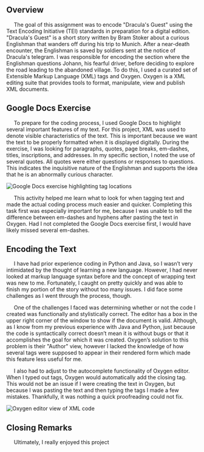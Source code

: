 ## Overview
&nbsp;&nbsp;&nbsp;&nbsp; The goal of this assignment was to encode "Dracula's Guest" using the Text Encoding Initiative (TEI) standards in preparation for a digital edition. "Dracula's Guest" is a short story written by Bram Stoker about a curious Englishman that wanders off during his trip to Munich. After a near-death encounter, the Englishman is saved by soldiers sent at the notice of Dracula's telegram. I was responsible for encoding the section where the Englishman questions Johann, his fearful driver, before deciding to explore the road leading to the abandoned village. To do this, I used a curated set of Extensible Markup Language (XML) tags and Oxygen. Oxygen is a XML editing suite that provides tools to format, manipulate, view and publish XML documents.  

## Google Docs Exercise
&nbsp;&nbsp;&nbsp;&nbsp; To prepare for the coding process, I used Google Docs to highlight several important features of my text. For this project, XML was used to denote visible characteristics of the text. This is important because we want the text to be properly formatted when it is displayed digitally. During the exercise, I was looking for paragraphs, quotes, page breaks, em-dashes, titles, inscriptions, and addresses. In my specific section, I noted the use of several quotes. All quotes were either questions or responses to questions. This indicates the inquisitive nature of the Englishman and supports the idea that he is an abnormally curious character.

![Google Docs exercise highlighting tag locations](https://toddmahood.com/images/oxygen_reflection/tei-google-docs-exercise.png)

&nbsp;&nbsp;&nbsp;&nbsp; This activity helped me learn what to look for when tagging text and made the actual coding process much easier and quicker. Completing this task first was especially important for me, because I was unable to tell the difference between em-dashes and hyphens after pasting the text in Oxygen. Had I not completed the Google Docs exercise first, I would have likely missed several em-dashes.

## Encoding the Text
&nbsp;&nbsp;&nbsp;&nbsp; I have had prior experience coding in Python and Java, so I wasn’t very intimidated by the thought of learning a new language. However, I had never looked at markup language syntax before and the concept of wrapping text was new to me. Fortunately, I caught on pretty quickly and was able to finish my portion of the story without too many issues. I did face some challenges as I went through the process, though.

&nbsp;&nbsp;&nbsp;&nbsp; One of the challenges I faced was determining whether or not the code I created was functionally and stylistically correct. The editor has a box in the upper right corner of the window to show if the document is valid. Although, as I know from my previous experience with Java and Python, just because the code is syntactically correct doesn’t mean it is without bugs or that it accomplishes the goal for which it was created. Oxygen’s solution to this problem is their "Author" view, however I lacked the knowledge of how several tags were supposed to appear in their rendered form which made this feature less useful for me. 

&nbsp;&nbsp;&nbsp;&nbsp; I also had to adjust to the autocomplete functionality of Oxygen editor. When I typed out tags, Oxygen would automatically add the closing tag. This would not be an issue if I were creating the text in Oxygen, but because I was pasting the text and then typing the tags I made a few mistakes. Thankfully, it was nothing a quick proofreading could not fix.

![Oxygen editor view of XML code](https://toddmahood.com/images/oxygen_reflection/tei-oxygen-text-view.png)

## Closing Remarks
&nbsp;&nbsp;&nbsp;&nbsp; Ultimately, I really enjoyed this project
